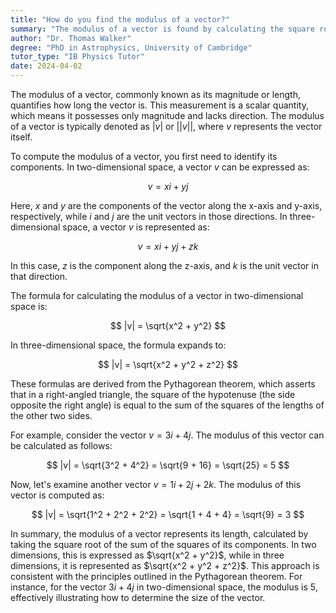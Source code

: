 ```yaml
---
title: "How do you find the modulus of a vector?"
summary: "The modulus of a vector is found by calculating the square root of the sum of the squares of its components."
author: "Dr. Thomas Walker"
degree: "PhD in Astrophysics, University of Cambridge"
tutor_type: "IB Physics Tutor"
date: 2024-04-02
---
```


The modulus of a vector, commonly known as its magnitude or length, quantifies how long the vector is. This measurement is a scalar quantity, which means it possesses only magnitude and lacks direction. The modulus of a vector is typically denoted as $|v|$ or $||v||$, where $v$ represents the vector itself.

To compute the modulus of a vector, you first need to identify its components. In two-dimensional space, a vector $v$ can be expressed as:

$$
v = x i + y j
$$

Here, $x$ and $y$ are the components of the vector along the x-axis and y-axis, respectively, while $i$ and $j$ are the unit vectors in those directions. In three-dimensional space, a vector $v$ is represented as:

$$
v = x i + y j + z k
$$

In this case, $z$ is the component along the z-axis, and $k$ is the unit vector in that direction.

The formula for calculating the modulus of a vector in two-dimensional space is:

$$
|v| = \sqrt{x^2 + y^2}
$$

In three-dimensional space, the formula expands to:

$$
|v| = \sqrt{x^2 + y^2 + z^2}
$$

These formulas are derived from the Pythagorean theorem, which asserts that in a right-angled triangle, the square of the hypotenuse (the side opposite the right angle) is equal to the sum of the squares of the lengths of the other two sides.

For example, consider the vector $v = 3i + 4j$. The modulus of this vector can be calculated as follows:

$$
|v| = \sqrt{3^2 + 4^2} = \sqrt{9 + 16} = \sqrt{25} = 5
$$

Now, let's examine another vector $v = 1i + 2j + 2k$. The modulus of this vector is computed as:

$$
|v| = \sqrt{1^2 + 2^2 + 2^2} = \sqrt{1 + 4 + 4} = \sqrt{9} = 3
$$

In summary, the modulus of a vector represents its length, calculated by taking the square root of the sum of the squares of its components. In two dimensions, this is expressed as $\sqrt{x^2 + y^2}$, while in three dimensions, it is represented as $\sqrt{x^2 + y^2 + z^2}$. This approach is consistent with the principles outlined in the Pythagorean theorem. For instance, for the vector $3i + 4j$ in two-dimensional space, the modulus is $5$, effectively illustrating how to determine the size of the vector.
    